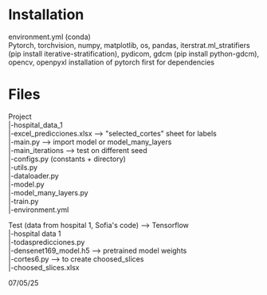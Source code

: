# Installation
environment.yml (conda)  
Pytorch, torchvision, numpy, matplotlib, os, pandas, iterstrat.ml_stratifiers (pip install iterative-stratification), pydicom, gdcm (pip install python-gdcm), opencv, openpyxl
installation of pytorch first for dependencies  
  
# Files
Project  
|-hospital_data_1  
|-excel_predicciones.xlsx --> "selected_cortes" sheet for labels    
|-main.py --> import model or model_many_layers  
|-main_iterations --> test on different seed  
|-configs.py (constants + directory)  
|-utils.py  
|-dataloader.py  
|-model.py  
|-model_many_layers.py  
|-train.py  
|-environment.yml  
  
Test (data from hospital 1, Sofia's code) --> Tensorflow  
|-hospital data 1  
|-todaspredicciones.py  
|-densenet169_model.h5 --> pretrained model weights  
|-cortes6.py --> to create choosed_slices  
|-choosed_slices.xlsx  
  
07/05/25  

